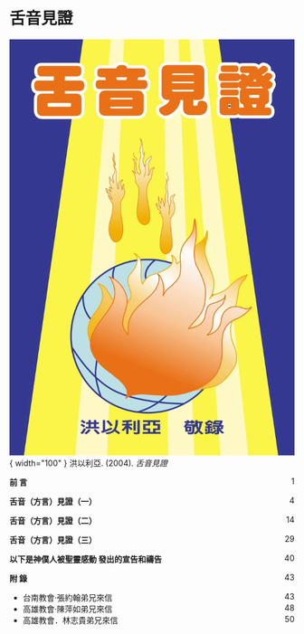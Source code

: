 # 舌音見證
![](../images/cover/舌音見證.webp){ width="100" }
洪以利亞. (2004). *舌音見證*

**前  言** <span style="float: right;">1</span>
    
**舌音（方言）見證（一）** <span style="float: right;">4</span>

**舌音（方言）見證（二）** <span style="float: right;">14</span>

**舌音（方言）見證（三）** <span style="float: right;">29</span>

**以下是神僕人被聖靈感動 發出的宣告和禱告** <span style="float: right;">40</span>

**附 錄** <span style="float: right;">43</span>

* 台南教會‧張約翰弟兄來信 <span style="float: right;">43</span>
* 高雄教會‧陳萍如弟兄來信 <span style="float: right;">48</span>
* 高雄教會．林志貴弟兄來信 <span style="float: right;">50</span>
